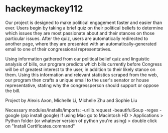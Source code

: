 # hackeymackey112

Our project is designed to make political engagement faster and easier than ever. Users begin by taking a brief quiz on their political beliefs to determine which issues they are most passionate about and their stances on those particular issues. After the quiz, users are automatically redirected to another page, where they are presented with an automatically-generated email to one of their congressional representatives.

Using information gathered from our political belief quiz and linguistic analysis of bills, our program predicts which bills currently before Congress will be of greatest interest to the user, in addition to their likely stance on them. Using this information and relevant statistics scraped from the web, our program then crafts a unique email to the user's senator or house representative, stating why the congressperson should support or oppose the bill.
  
Project by Alexis Axon, Michelle Li, Michelle Zhu and Sophie Liu

Necessary modules/installs/imports:
-urllib.request
-beautifulSoup
-regex
-google (pip install google) If using Mac go to Macintosh HD > Applications > Python folder (or whatever version of python you're using) > double click on "Install Certificates.command"

